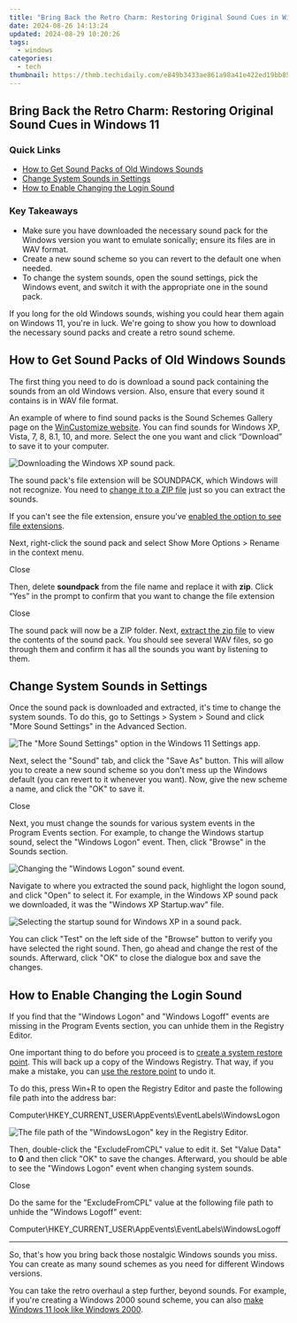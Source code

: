 ```yaml
---
title: "Bring Back the Retro Charm: Restoring Original Sound Cues in Windows 11"
date: 2024-08-26 14:13:24
updated: 2024-08-29 10:20:26
tags:
  - windows
categories:
  - tech
thumbnail: https://thmb.techidaily.com/e849b3433ae861a98a41e422ed19bb8502406c23628dc5175ac052fdfbe1c181.jpg
---
```


## Bring Back the Retro Charm: Restoring Original Sound Cues in Windows 11

### Quick Links

* [How to Get Sound Packs of Old Windows Sounds](https://blog-min.techidaily.com/how-to-repair-corrupt-mp4-and-mov-files-of-nokia-150-2023-using-video-repair-utility-on-mac-by-stellar-video-repair-mobile-video-repair/)
* [Change System Sounds in Settings](https://screen-activity-recording.techidaily.com/2024-approved-effective-group-meetings-googles-top-solutions-4/)
* [How to Enable Changing the Login Sound](https://vp-tips.techidaily.com/updated-in-2024-ultimate-buyers-guide-to-top-6-hdmi-monitors-21/)

### Key Takeaways

* Make sure you have downloaded the necessary sound pack for the Windows version you want to emulate sonically; ensure its files are in WAV format.
* Create a new sound scheme so you can revert to the default one when needed.
* To change the system sounds, open the sound settings, pick the Windows event, and switch it with the appropriate one in the sound pack.

 If you long for the old Windows sounds, wishing you could hear them again on Windows 11, you're in luck. We're going to show you how to download the necessary sound packs and create a retro sound scheme.

##  How to Get Sound Packs of Old Windows Sounds

 The first thing you need to do is download a sound pack containing the sounds from an old Windows version. Also, ensure that every sound it contains is in WAV file format.

 An example of where to find sound packs is the Sound Schemes Gallery page on the [WinCustomize website](https://www.wincustomize.com/explore/sound%5Fschemes/). You can find sounds for Windows XP, Vista, 7, 8, 8.1, 10, and more. Select the one you want and click “Download” to save it to your computer.

![Downloading the Windows XP sound pack.](https://static1.howtogeekimages.com/wordpress/wp-content/uploads/2024/06/downloading-windows-xp-soundpack.png) 

 The sound pack's file extension will be SOUNDPACK, which Windows will not recognize. You need to [change it to a ZIP file](https://android-location.techidaily.com/9-best-free-android-monitoring-apps-to-monitor-phone-remotely-for-your-xiaomi-mix-fold-3-drfone-by-drfone-virtual/) just so you can extract the sounds.

 If you can't see the file extension, ensure you've [enabled the option to see file extensions](https://facebook-video-footage.techidaily.com/updated-free-youtube-revenue-predictor-tools/).

 Next, right-click the sound pack and select Show More Options > Rename in the context menu.

Close 

 Then, delete **soundpack** from the file name and replace it with **zip**. Click “Yes” in the prompt to confirm that you want to change the file extension

Close 

 The sound pack will now be a ZIP folder. Next, [extract the zip file](https://some-approaches.techidaily.com/new-the-art-of-content-optimization-for-maximum-subscriber-acquisition/) to view the contents of the sound pack. You should see several WAV files, so go through them and confirm it has all the sounds you want by listening to them.

##  Change System Sounds in Settings

 Once the sound pack is downloaded and extracted, it's time to change the system sounds. To do this, go to Settings > System > Sound and click "More Sound Settings" in the Advanced Section.

![The "More Sound Settings" option in the Windows 11 Settings app.](https://static1.howtogeekimages.com/wordpress/wp-content/uploads/2024/06/manage-sound-settings-windows.png) 

 Next, select the "Sound" tab, and click the "Save As" button. This will allow you to create a new sound scheme so you don't mess up the Windows default (you can revert to it whenever you want). Now, give the new scheme a name, and click the "OK" to save it.

Close 

 Next, you must change the sounds for various system events in the Program Events section. For example, to change the Windows startup sound, select the "Windows Logon" event. Then, click "Browse" in the Sounds section.

![Changing the "Windows Logon" sound event.](https://static1.howtogeekimages.com/wordpress/wp-content/uploads/2024/06/change-windows-logon-sound-windows.png) 

 Navigate to where you extracted the sound pack, highlight the logon sound, and click "Open" to select it. For example, in the Windows XP sound pack we downloaded, it was the "Windows XP Startup.wav" file.

![Selecting the startup sound for Windows XP in a sound pack.](https://static1.howtogeekimages.com/wordpress/wp-content/uploads/2024/06/windows-xp-startup-sound.png) 

 You can click "Test" on the left side of the "Browse" button to verify you have selected the right sound. Then, go ahead and change the rest of the sounds. Afterward, click "OK" to close the dialogue box and save the changes.

##  How to Enable Changing the Login Sound

 If you find that the "Windows Logon" and "Windows Logoff" events are missing in the Program Events section, you can unhide them in the Registry Editor.

 One important thing to do before you proceed is to [create a system restore point](https://instagram-video-files.techidaily.com/updated-in-2024-multiplying-joy-sharing-a-pile-of-photos-and-videos-with-instagram/). This will back up a copy of the Windows Registry. That way, if you make a mistake, you can [use the restore point](https://article-posts.techidaily.com/in-2024-proven-methods-to-infuse-engaging-dialogue-in-videos/) to undo it.

 To do this, press Win+R to open the Registry Editor and paste the following file path into the address bar:

Computer\HKEY_CURRENT_USER\AppEvents\EventLabels\WindowsLogon

![The file path of the "WindowsLogon" key in the Registry Editor.](https://static1.howtogeekimages.com/wordpress/wp-content/uploads/2024/06/regedit-windowslogon-key.png) 

 Then, double-click the "ExcludeFromCPL" value to edit it. Set "Value Data" to **0** and then click "OK" to save the changes. Afterward, you should be able to see the "Windows Logon" event when changing system sounds.

Close 

 Do the same for the "ExcludeFromCPL" value at the following file path to unhide the "Windows Logoff" event:

Computer\HKEY_CURRENT_USER\AppEvents\EventLabels\WindowsLogoff

---

 So, that's how you bring back those nostalgic Windows sounds you miss. You can create as many sound schemes as you need for different Windows versions.

 You can take the retro overhaul a step further, beyond sounds. For example, if you're creating a Windows 2000 sound scheme, you can also [make Windows 11 look like Windows 2000](https://screen-recording.techidaily.com/updated-2024-approved-mastering-video-backgrounds-teammeeting-blurring-guide/).

<ins class="adsbygoogle"
     style="display:block"
     data-ad-format="autorelaxed"
     data-ad-client="ca-pub-7571918770474297"
     data-ad-slot="1223367746"></ins>



<ins class="adsbygoogle"
     style="display:block"
     data-ad-client="ca-pub-7571918770474297"
     data-ad-slot="8358498916"
     data-ad-format="auto"
     data-full-width-responsive="true"></ins>
